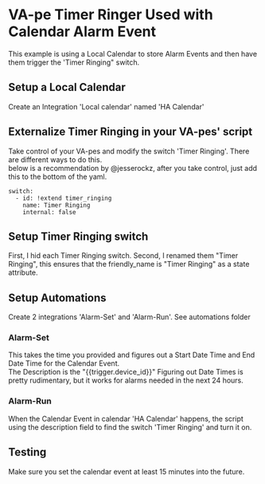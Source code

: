 # VA-pe Timer Ringer Used with Calendar Alarm Event
This example is using a Local Calendar to store Alarm Events and then have them trigger the 'Timer Ringing" switch.

## Setup a Local Calendar
Create an Integration 'Local calendar' named 'HA Calendar'

## Externalize Timer Ringing in your VA-pes' script
Take control of your VA-pes and modify the switch 'Timer Ringing'.  There are different ways to do this.  
below is a recommendation by @jesserockz, after you take control, just add this to the bottom of the yaml.

```
switch:
  - id: !extend timer_ringing
    name: Timer Ringing
    internal: false
```
## Setup Timer Ringing switch
First, I hid each Timer Ringing switch.
Second, I renamed them "Timer Ringing", this ensures that the friendly_name is "Timer Ringing" as a state attribute.

## Setup Automations
Create 2 integrations 'Alarm-Set' and 'Alarm-Run'.  See automations folder

### Alarm-Set
This takes the time you provided and figures out a Start Date Time and End Date Time for the Calendar Event.  
The Description is the "{{trigger.device_id}}"
Figuring out Date Times is pretty rudimentary, but it works for alarms needed in the next 24 hours.

### Alarm-Run
When the Calendar Event in calendar 'HA Calendar' happens, the script using the description field to find the switch 'Timer Ringing' and turn it on.

## Testing
Make sure you set the calendar event at least 15 minutes into the future.
